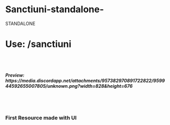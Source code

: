 # Sanctiuni-standalone-
STANDALONE
<h1> Use: /sanctiuni</h1>
<br><br>
<h5>Preview: https://media.discordapp.net/attachments/957382970891722822/959944592655007805/unknown.png?width=828&height=676  </h5>
<br> <br> <h3> First Resource made with UI </h3>
